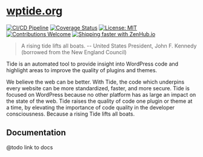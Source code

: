 # [wptide.org](https://wptide.org)

[![CI/CD Pipeline](https://github.com/xwp/wptide.org/workflows/CI/CD%20Pipeline/badge.svg?branch=develop)](https://github.com/xwp/wptide.org/actions?query=workflow%3A%22CI%2FCD+Pipeline%22) 
[![Coverage Status](https://coveralls.io/repos/github/xwp/wptide.org/badge.svg?branch=refs/heads/develop&t=ieGDFa)](https://coveralls.io/github/xwp/wptide.org?branch=refs/heads/develop)
[![License: MIT](https://img.shields.io/badge/License-MIT-blue.svg)](LICENSE) 
[![Contributions Welcome](https://img.shields.io/badge/contributions-welcome-brightgreen.svg?style=flat)](web/docs/contributing/README.md) 
[![Shipping faster with ZenHub.io](https://img.shields.io/badge/Shipping_faster_with-ZenHub.io-6567bd.svg?style=flat)](https://www.zenhub.com/)

> A rising tide lifts all boats. -- United States President, John F. Kennedy (borrowed from the New England Council)

Tide is an automated tool to provide insight into WordPress code and highlight areas to improve the quality of plugins and themes.

We believe the web can be better. With Tide, the code which underpins every website can be more standardized, faster, and more secure. Tide is focused on WordPress because no other platform has as large an impact on the state of the web. Tide raises the quality of code one plugin or theme at a time, by elevating the importance of code quality in the developer consciousness. Because a rising Tide lifts all boats.

## Documentation

@todo link to docs
